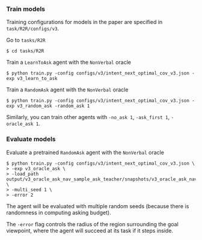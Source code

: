 ### Train models

Training configurations for models in the paper are specified in `task/R2R/configs/v3`. 

Go to `tasks/R2R`
```
$ cd tasks/R2R
```

Train a `LearnToAsk` agent with the `NonVerbal` oracle
```
$ python train.py -config configs/v3/intent_next_optimal_cov_v3.json -exp v3_learn_to_ask 

```

Train a `RandomAsk` agent with the `NonVerbal` oracle
```
$ python train.py -config configs/v3/intent_next_optimal_cov_v3.json -exp v3_random_ask -random_ask 1

```

Similarly, you can train other agents with `-no_ask 1`, `-ask_first 1`, `-oracle_ask 1`.


### Evaluate models

Evaluate a pretrained `RandomAsk` agent with the `NonVerbal` oracle
```
$ python train.py -config configs/v3/intent_next_optimal_cov_v3.json \
> -exp v3_oracle_ask \
> -load_path output/v3_oracle_ask_nav_sample_ask_teacher/snapshots/v3_oracle_ask_nav_sample_ask_teacher_val_seen.ckpt \
> -multi_seed 1 \
> -error 2
```

The agent will be evaluated with multiple random seeds (because there is randomness in computing asking budget).

The `-error` flag controls the radius of the region surrounding the goal viewpoint, where the agent will succeed at its task if it steps inside. 

